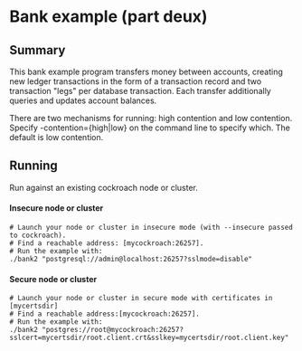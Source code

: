 # Bank example (part deux)

## Summary

This bank example program transfers money between accounts, creating
new ledger transactions in the form of a transaction record and two
transaction "legs" per database transaction. Each transfer additionally
queries and updates account balances.

There are two mechanisms for running: high contention and low contention.
Specify -contention={high|low} on the command line to specify which. The
default is low contention.

## Running

Run against an existing cockroach node or cluster.

#### Insecure node or cluster
```
# Launch your node or cluster in insecure mode (with --insecure passed to cockroach).
# Find a reachable address: [mycockroach:26257].
# Run the example with:
./bank2 "postgresql://admin@localhost:26257?sslmode=disable"
```

#### Secure node or cluster
```
# Launch your node or cluster in secure mode with certificates in [mycertsdir]
# Find a reachable address:[mycockroach:26257].
# Run the example with:
./bank2 "postgres://root@mycockroach:26257?sslcert=mycertsdir/root.client.crt&sslkey=mycertsdir/root.client.key"
```
